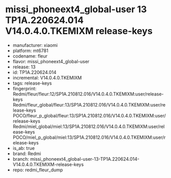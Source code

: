 # missi_phoneext4_global-user 13 TP1A.220624.014 V14.0.4.0.TKEMIXM release-keys
- manufacturer: xiaomi
- platform: mt6781
- codename: fleur
- flavor: missi_phoneext4_global-user
- release: 13
- id: TP1A.220624.014
- incremental: V14.0.4.0.TKEMIXM
- tags: release-keys
- fingerprint: Redmi/fleur/fleur:12/SP1A.210812.016/V14.0.4.0.TKEMIXM:user/release-keys
Redmi/fleur_global/fleur:13/SP1A.210812.016/V14.0.4.0.TKEMIXM:user/release-keys
POCO/fleur_p_global/fleur:13/SP1A.210812.016/V14.0.4.0.TKEMIXM:user/release-keys
Redmi/miel_global/miel:13/SP1A.210812.016/V14.0.4.0.TKEMIXM:user/release-keys
POCO/miel_p_global/miel:13/SP1A.210812.016/V14.0.4.0.TKEMIXM:user/release-keys
- is_ab: true
- brand: Redmi
- branch: missi_phoneext4_global-user-13-TP1A.220624.014-V14.0.4.0.TKEMIXM-release-keys
- repo: redmi_fleur_dump
